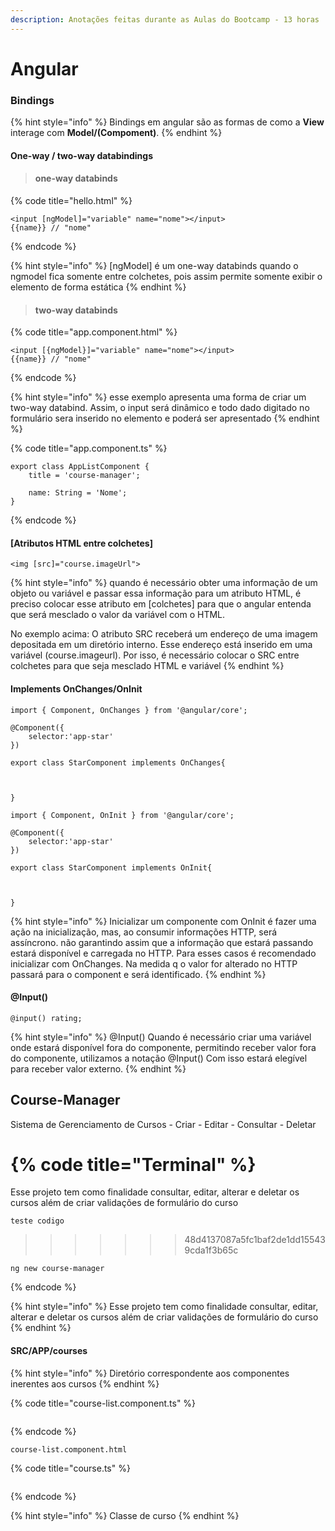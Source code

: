 ```yaml
---
description: Anotações feitas durante as Aulas do Bootcamp - 13 horas
---
```


# Angular

### Bindings

{% hint style="info" %}
Bindings em angular são as formas de como a **View** interage com **Model/\(Compoment\)**.
{% endhint %}



#### One-way / two-way databindings

> #### one-way databinds

{% code title="hello.html" %}
```http
<input [ngModel]="variable" name="nome"></input>
{{name}} // "nome"

```
{% endcode %}

{% hint style="info" %}
\[ngModel\] é um one-way databinds quando o ngmodel fica somente entre colchetes, pois assim  permite somente exibir o  elemento de forma estática
{% endhint %}

> #### two-way databinds

{% code title="app.component.html" %}
```text
<input [{ngModel}]="variable" name="nome"></input>
{{name}} // "nome"
```
{% endcode %}

{% hint style="info" %}
esse exemplo apresenta uma forma de criar um two-way databind. Assim, o input será dinâmico e todo dado digitado no formulário sera inserido no elemento e poderá ser apresentado
{% endhint %}

{% code title="app.component.ts" %}
```text
export class AppListComponent {
    title = 'course-manager';

    name: String = 'Nome';
}
```
{% endcode %}

#### \[Atributos HTML entre colchetes\]

```text
<img [src]="course.imageUrl">
```

{% hint style="info" %}
quando é necessário obter uma  informação de um objeto ou variável e passar essa informação para um atributo HTML,  é preciso colocar esse atributo em \[colchetes\] para que o  angular entenda  que será mesclado o valor da variável com o HTML.

No exemplo acima: O atributo SRC receberá um endereço de uma imagem depositada em um diretório interno. Esse endereço está inserido em uma variável \(course.imageurl\). Por isso, é necessário colocar o SRC entre colchetes para que seja mesclado HTML e variável
{% endhint %}

#### Implements OnChanges/OnInit

```text
import { Component, OnChanges } from '@angular/core';

@Component({
    selector:'app-star'
})

export class StarComponent implements OnChanges{


    
} 
```

```text
import { Component, OnInit } from '@angular/core';

@Component({
    selector:'app-star'
})

export class StarComponent implements OnInit{


    
} 
```

{% hint style="info" %}
Inicializar um componente com OnInit é fazer uma ação na inicialização, mas, ao consumir informações HTTP, será assíncrono. não garantindo assim que a  informação que estará passando estará disponível e carregada no HTTP. Para esses casos é  recomendado inicializar com OnChanges. Na medida q o valor for alterado no HTTP passará para o component e será identificado.
{% endhint %}

#### @Input\(\)

```text
@input() rating;
```

{% hint style="info" %}
@Input\(\) Quando é necessário criar uma variável onde estará disponível fora do componente, permitindo  receber valor fora do componente, utilizamos a notação @Input\(\) Com isso estará  elegível para receber valor externo.
{% endhint %}

## Course-Manager

Sistema de Gerenciamento de Cursos - Criar - Editar - Consultar - Deletar

{% code title="Terminal" %}
=======
Esse projeto tem como finalidade consultar, editar, alterar e deletar os cursos além de criar validações de formulário do curso
~~~
teste codigo
~~~
>>>>>>> 48d4137087a5fc1baf2de1dd155439cda1f3b65c
```
ng new course-manager
```
{% endcode %}

{% hint style="info" %}
Esse projeto tem como finalidade consultar, editar, alterar e deletar os cursos além de criar validações de formulário do curso
{% endhint %}

#### SRC/APP/courses

{% hint style="info" %}
Diretório correspondente aos componentes inerentes aos cursos
{% endhint %}

{% code title="course-list.component.ts" %}
```text

```
{% endcode %}

```text
course-list.component.html

```

{% code title="course.ts" %}
```text

```
{% endcode %}

{% hint style="info" %}
Classe de curso
{% endhint %}



